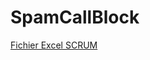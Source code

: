 # SpamCallBlock

[Fichier Excel SCRUM](https://yncrea-my.sharepoint.com/:x:/g/personal/emile_mongenet_hei_yncrea_fr/EUKaWpjUDVNJhs-tIZPMQrEB90XRqEfp3ZYZxv0d63DBRw?e=eagyEj)
